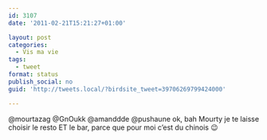 ```yaml
---
id: 3107
date: '2011-02-21T15:21:27+01:00'

layout: post
categories:
  - Vis ma vie
tags:
  - tweet
format: status
publish_social: no
guid: 'http://tweets.local/?birdsite_tweet=39706269799424000'

---
```


@mourtazag @GnOukk @amanddde @pushaune ok, bah Mourty je te laisse choisir le resto ET le bar, parce que pour moi c’est du chinois 😉